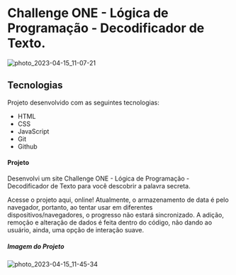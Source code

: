 # Challenge ONE - Lógica de Programação - Decodificador de Texto.
![photo_2023-04-15_11-07-21](https://user-images.githubusercontent.com/108556269/232231125-59b7ac55-9a97-43fd-acbe-48955137b441.jpg)


## Tecnologias
Projeto desenvolvido com as seguintes tecnologias:

- HTML
- CSS
- JavaScript
- Git
- Github

#### Projeto
Desenvolvi um site Challenge ONE - Lógica de Programação - Decodificador de Texto para você descobrir a palavra secreta.

Acesse o projeto aqui, online!
Atualmente, o armazenamento de data é pelo navegador, portanto, ao tentar usar em diferentes dispositivos/navegadores, o progresso não estará sincronizado. A adição, remoção e alteração de dados é feita dentro do código, não dando ao usuário, ainda, uma opção de interação suave.

##### Imagem do Projeto 

![photo_2023-04-15_11-45-34](https://user-images.githubusercontent.com/108556269/232231540-88183e7a-3ecf-47b6-aff6-8d4eb54b32a5.jpg)
